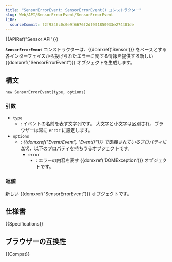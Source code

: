```yaml
---
title: "SensorErrorEvent: SensorErrorEvent() コンストラクター"
slug: Web/API/SensorErrorEvent/SensorErrorEvent
l10n:
  sourceCommit: f2f9346c0c0e9f6676f2df9f1850933e274401de
---
```


{{APIRef("Sensor API")}}

**`SensorErrorEvent`** コンストラクターは、{{domxref('Sensor')}} をベースとする各インターフェイスから投げられたエラーに関する情報を提供する新しい {{domxref("SensorErrorEvent")}} オブジェクトを生成します。

## 構文

```js-nolint
new SensorErrorEvent(type, options)
```

### 引数

- `type`
  - : イベントの名前を表す文字列です。
      大文字と小文字は区別され、ブラウザーは常に `error` に設定します。
- `options`
  - : _{{domxref("Event/Event", "Event()")}} で定義されているプロパティに加え_、以下のプロパティを持ちうるオブジェクトです。
    - `error`
      - : エラーの内容を表す {{domxref('DOMException')}} オブジェクトです。

### 返値

新しい {{domxref("SensorErrorEvent")}} オブジェクトです。

## 仕様書

{{Specifications}}

## ブラウザーの互換性

{{Compat}}
